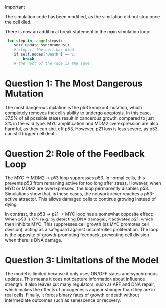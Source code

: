 > [!IMPORTANT]  
> The simulation code has been modified, as the simulation did not stop once the cell died.
> 
> There is now an additional break statement in the main simulation loop:
>
> ```python
>  for step in range(steps):
>     self.update_synchronous()
>     # stop if the cell has died
>     if self.nodes['Death'] == 1:
>         break
>     # the rest of the code is the same
> ```



# Question 1: The Most Dangerous Mutation
The most dangerous mutation is the p53 knockout mutation, which completely removes the cell’s ability to undergo apoptosis. In this case, 37.5% of all possible states result in cancerous growth, compared to just 3% in the wild type. MYC amplification and MDM2 overexpression are also harmful, as they can shut off p53. However, p21 loss is less severe, as p53 can still trigger cell death.

# Question 2: Role of the Feedback Loop
The MYC → MDM2 → p53 loop suppresses p53. In normal cells, this prevents p53 from remaining active for too long after stress. However, when MYC or MDM2 are overexpressed, the loop permanently disables p53. Simulations show that, in these cases, the network never reaches a p53-active attractor. This allows damaged cells to continue growing instead of dying.

In contrast, the p53 → p21 → MYC loop has a somewhat opposite effect:
When p53 is ON (e.g. by detecting DNA damage), it activates p21, which then inhibits MYC. This suppresses cell growth (as MYC promotes cell division), acting as a safeguard against uncontrolled proliferation. The loop is the opposite of growth-promoting feedback, preventing cell division when there is DNA damage.

# Question 3: Limitations of the Model
The model is limited because it only uses ON/OFF states and synchronous updates. This means it does not capture information about influence strength. It also leaves out many regulators, such as ARF and DNA repair, which makes the effects of oncogenesis appear stronger than they are in real cells. Finally, it forces binary fates of growth or death without intermediate outcomes such as senescence or recovery.
